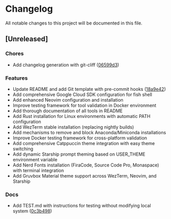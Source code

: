 # Changelog

All notable changes to this project will be documented in this file.

## \[Unreleased\]

### Chores

- Add changelog generation with git-cliff ([06599d3](06599d32c438158bc0f62cb0b80d84a932d80c1b))

### Features

- Update README and add Git template with pre-commit hooks ([18a9e42](18a9e424e26485c793ab74eef1007d36ebe08cbd))
- Add comprehensive Google Cloud SDK configuration for fish shell
- Add enhanced Neovim configuration and installation
- Improve testing framework for tool validation in Docker environment
- Add thorough documentation of all tools in README
- Add Rust installation for Linux environments with automatic PATH configuration
- Add WezTerm stable installation (replacing nightly builds)
- Add mechanisms to remove and block Anaconda/Miniconda installations
- Improve Docker testing framework for cross-platform validation
- Add comprehensive Catppuccin theme integration with easy theme switching
- Add dynamic Starship prompt theming based on USER_THEME environment variable
- Add Nerd Fonts installation (FiraCode, Source Code Pro, Monaspace) with terminal integration
- Add Gruvbox Material theme support across WezTerm, Neovim, and Starship

### Docs

- Add TEST.md with instructions for testing without modifying local system ([0c3b498](0c3b4988f83add15d04b57626ca554845bb74230))

<!-- generated by git-cliff -->
